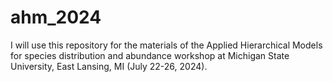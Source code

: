 # ahm_2024
I will use this repository for the materials of the Applied Hierarchical Models for species distribution and abundance workshop at Michigan State University, East Lansing, MI (July 22-26, 2024).
